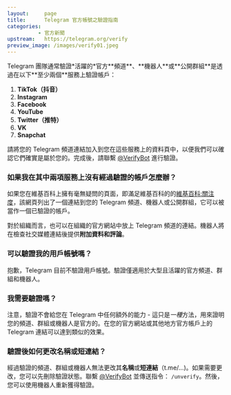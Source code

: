 ```yaml
---
layout:     page
title:      Telegram 官方帳號之驗證指南
categories:
          - 官方新聞
upstream:   https://telegram.org/verify
preview_image: /images/verify01.jpeg
---
```

<img alt="" src="{{ site.baseurl | prepend: site.url }}/images/verify01.jpeg">
<br>
Telegram 團隊通常驗證*活躍的*官方**頻道**、**機器人**或**公開群組**是透過在以下**至少兩個**服務上驗證帳戶：

1.  **TikTok（抖音）**
2.  **Instagram**
3.  **Facebook**
4.  **YouTube**
5.  **Twitter（推特）**
6.  **VK**
7.  **Snapchat**

請將您的 Telegram 頻道連結加入到您在這些服務上的資料頁中，以便我們可以確認它們確實是屬於您的。完成後，請聯繫 <a href="https://t.me/verifybot">@VerifyBot</a> 進行驗證。

### 如果我在其中兩項服務上沒有經過驗證的帳戶怎麼辦？
如果您在維基百科上擁有毫無疑問的頁面，即滿足維基百科的的<a href="https://zh.wikipedia.org/wiki/Wikipedia:关注度">維基百科:關注度</a>，該網頁列出了一個連結到您的 Telegram 頻道、機器人或公開群組，它可以被當作一個已驗證的帳戶。

對於組織而言，也可以在組織的官方網站中放上 Telegram 頻道的連結。機器人將在檢查社交媒體連結後提供**附加資料和評論**。

### 可以驗證我的用戶帳號嗎？
抱歉，Telegram 目前不驗證用戶帳號。驗證僅適用於大型且活躍的官方頻道、群組和機器人。

### 我需要驗證嗎？
注意，驗證不會給您在 Telegram 中任何額外的能力 - 這只是*一種*方法，用來證明您的頻道、群組或機器人是官方的。在您的官方網站或其他地方官方帳戶上的 Telegram 連結可以達到類似的效果。

### 驗證後如何更改名稱或短連結？
經過驗證的頻道、群組或機器人無法更改其**名稱**或**短連結**（t.me/…)。如果需要更改，您可以先刪除驗證狀態。聯繫 <a href="https://t.me/verifybot">@VerifyBot</a> 並傳送指令： <code>/unverify</code>。然後，您可以使用機器人重新獲得驗證。
<br>
<br>

